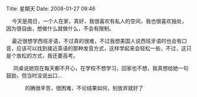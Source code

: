 Title: 星期天
Date: 2008-01-27 09:46

<p> </p> 
<p>&nbsp;&nbsp;&nbsp; 今天是周日，一个人在家，真好，我很喜欢有私人的空间，我也很喜欢独处，因为很自由，想做什么就做什么，不会有限制。</p> 
<p>&nbsp;&nbsp;&nbsp; 最近很想学西班牙语，不过真的很难，不过我想美国人说西班牙语时也会有口音，应该可以找到接近英语的那种发音方式，这样学起来会轻松一些，不过，这只是个放松的方式，我还要高考。</p> 
<p> &nbsp;&nbsp;&nbsp;&nbsp;&nbsp;同桌说她现在每天都不开心，在学校不想学习，回家也不想，我真想给她一句鼓励，但当时没说出口...</p> 
<p> &nbsp;&nbsp;&nbsp;&nbsp;&nbsp;&nbsp;&nbsp;&nbsp;&nbsp;&nbsp;&nbsp;&nbsp; 的确很辛苦，很困难，不论结果如何，别放弃就好了</p>
